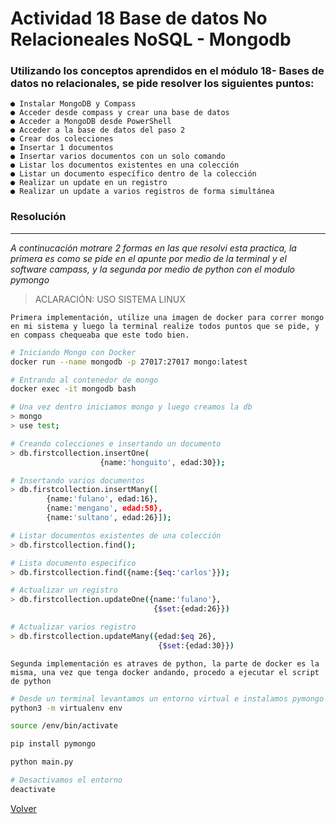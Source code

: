 # Actividad 18 Base de datos No Relacioneales NoSQL - Mongodb

### Utilizando los conceptos aprendidos en el módulo 18- Bases de datos no relacionales, se pide resolver los siguientes puntos:

    ● Instalar MongoDB y Compass
    ● Acceder desde compass y crear una base de datos
    ● Acceder a MongoDB desde PowerShell
    ● Acceder a la base de datos del paso 2
    ● Crear dos colecciones
    ● Insertar 1 documentos
    ● Insertar varios documentos con un solo comando
    ● Listar los documentos existentes en una colección
    ● Listar un documento específico dentro de la colección
    ● Realizar un update en un registro
    ● Realizar un update a varios registros de forma simultánea

### Resolución
****
*A continucación motrare 2 formas en las que resolvi esta practica, la primera es como se pide en el apunte por medio de la terminal y el software campass, y la segunda por medio de python con el modulo pymongo* <br>

> ACLARACIÓN: USO SISTEMA LINUX

`Primera implementación, utilize una imagen de docker para correr mongo en mi sistema y luego la terminal realize todos puntos que se pide, y en compass chequeaba que este todo bien.`

```bash
# Iniciando Mongo con Docker
docker run --name mongodb -p 27017:27017 mongo:latest

# Entrando al contenedor de mongo
docker exec -it mongodb bash

# Una vez dentro iniciamos mongo y luego creamos la db
> mongo
> use test;

# Creando colecciones e insertando un documento
> db.firstcollection.insertOne(
                    {name:'honguito', edad:30});

# Insertando varios documentos
> db.firstcollection.insertMany([
        {name:'fulano', edad:16},
        {name:'mengano', edad:58},
        {name:'sultano', edad:26}]);

# Listar documentos existentes de una colección
> db.firstcollection.find();

# Lista documento especifico
> db.firstcollection.find({name:{$eq:'carlos'}});

# Actualizar un registro
> db.firstcollection.updateOne({name:'fulano'},
                                {$set:{edad:26}})

# Actualizar varios registro
> db.firstcollection.updateMany({edad:$eq 26},
                                 {$set:{edad:30}})

```
`Segunda implementación es atraves de python, la parte de docker es la misma, una vez que tenga docker andando, procedo a ejecutar el script de python`

```bash
# Desde un terminal levantamos un entorno virtual e instalamos pymongo
python3 -m virtualenv env

source /env/bin/activate

pip install pymongo

python main.py

# Desactivamos el entorno
deactivate
```


[Volver](../README.md)